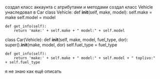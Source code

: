 создал класс аккаунта с атрибутами и методами
создал класс Vehicle унаследовал в Car
class Vehicle:
    def __init__(self, make, model):
        self.make = make
        self.model = model

    def get_info(self):
        return 'make:' + self.make + " model:" + self.model

class Car(Vehicle):
    def __init__(self, make, model, fuel_type, dor):
        super().__init__(make, model, dor)
        self.fuel_type = fuel_type

    def get_info(self):
        return 'make:' + self.make + " model:" + self.model + " toplivo:" + self.fuel_type

я не знаю как ещё описать
